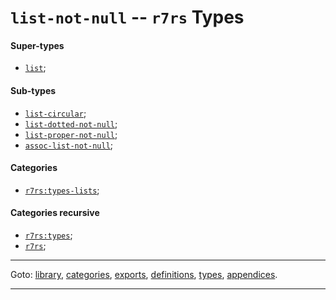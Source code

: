 

<a id='type__r7rs__list-not-null'></a>

# `list-not-null` -- `r7rs` Types


<a id='type__r7rs__list-not-null__super-types'></a>

#### Super-types

 * [`list`](../../r7rs/types/list.md#type__r7rs__list);


<a id='type__r7rs__list-not-null__sub-types'></a>

#### Sub-types

 * [`list-circular`](../../r7rs/types/list-circular.md#type__r7rs__list-circular);
 * [`list-dotted-not-null`](../../r7rs/types/list-dotted-not-null.md#type__r7rs__list-dotted-not-null);
 * [`list-proper-not-null`](../../r7rs/types/list-proper-not-null.md#type__r7rs__list-proper-not-null);
 * [`assoc-list-not-null`](../../r7rs/types/assoc-list-not-null.md#type__r7rs__assoc-list-not-null);


<a id='type__r7rs__list-not-null__categories'></a>

#### Categories

 * [`r7rs:types-lists`](../../r7rs/categories/r7rs_3a_types-lists.md#category__r7rs__r7rs_3a_types-lists);


<a id='type__r7rs__list-not-null__categories-recursive'></a>

#### Categories recursive

 * [`r7rs:types`](../../r7rs/categories/r7rs_3a_types.md#category__r7rs__r7rs_3a_types);
 * [`r7rs`](../../r7rs/categories/r7rs.md#category__r7rs__r7rs);

----

Goto: [library](../../r7rs/_index.md#library__r7rs), [categories](../../r7rs/categories/_index.md#toc__r7rs__categories), [exports](../../r7rs/exports/_index.md#toc__r7rs__exports), [definitions](../../r7rs/definitions/_index.md#toc__r7rs__definitions), [types](../../r7rs/types/_index.md#toc__r7rs__types), [appendices](../../r7rs/appendices/_index.md#toc__r7rs__appendices).

----

